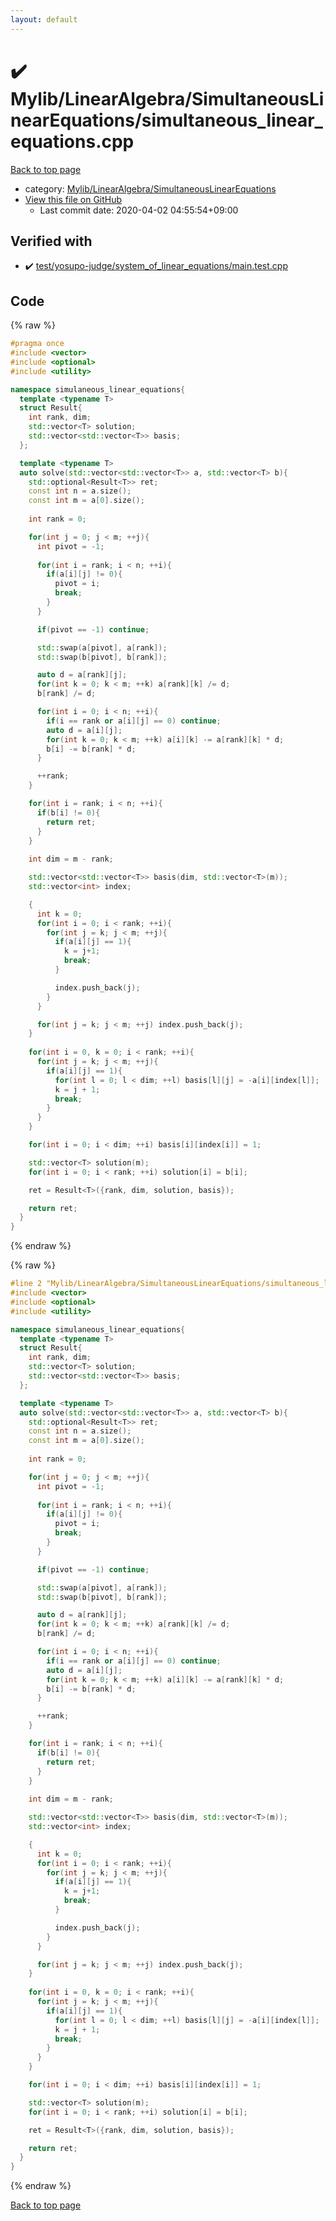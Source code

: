 ```yaml
---
layout: default
---
```


<!-- mathjax config similar to math.stackexchange -->
<script type="text/javascript" async
  src="https://cdnjs.cloudflare.com/ajax/libs/mathjax/2.7.5/MathJax.js?config=TeX-MML-AM_CHTML">
</script>
<script type="text/x-mathjax-config">
  MathJax.Hub.Config({
    TeX: { equationNumbers: { autoNumber: "AMS" }},
    tex2jax: {
      inlineMath: [ ['$','$'] ],
      processEscapes: true
    },
    "HTML-CSS": { matchFontHeight: false },
    displayAlign: "left",
    displayIndent: "2em"
  });
</script>

<script type="text/javascript" src="https://cdnjs.cloudflare.com/ajax/libs/jquery/3.4.1/jquery.min.js"></script>
<script src="https://cdn.jsdelivr.net/npm/jquery-balloon-js@1.1.2/jquery.balloon.min.js" integrity="sha256-ZEYs9VrgAeNuPvs15E39OsyOJaIkXEEt10fzxJ20+2I=" crossorigin="anonymous"></script>
<script type="text/javascript" src="../../../../assets/js/copy-button.js"></script>
<link rel="stylesheet" href="../../../../assets/css/copy-button.css" />


# :heavy_check_mark: Mylib/LinearAlgebra/SimultaneousLinearEquations/simultaneous_linear_equations.cpp

<a href="../../../../index.html">Back to top page</a>

* category: <a href="../../../../index.html#0f2e8b5b008805076abcf42bbba8c8c1">Mylib/LinearAlgebra/SimultaneousLinearEquations</a>
* <a href="{{ site.github.repository_url }}/blob/master/Mylib/LinearAlgebra/SimultaneousLinearEquations/simultaneous_linear_equations.cpp">View this file on GitHub</a>
    - Last commit date: 2020-04-02 04:55:54+09:00




## Verified with

* :heavy_check_mark: <a href="../../../../verify/test/yosupo-judge/system_of_linear_equations/main.test.cpp.html">test/yosupo-judge/system_of_linear_equations/main.test.cpp</a>


## Code

<a id="unbundled"></a>
{% raw %}
```cpp
#pragma once
#include <vector>
#include <optional>
#include <utility>

namespace simulaneous_linear_equations{
  template <typename T>
  struct Result{
    int rank, dim;
    std::vector<T> solution;
    std::vector<std::vector<T>> basis;
  };

  template <typename T>
  auto solve(std::vector<std::vector<T>> a, std::vector<T> b){
    std::optional<Result<T>> ret;
    const int n = a.size();
    const int m = a[0].size();
  
    int rank = 0;

    for(int j = 0; j < m; ++j){
      int pivot = -1;
    
      for(int i = rank; i < n; ++i){
        if(a[i][j] != 0){
          pivot = i;
          break;
        }
      }

      if(pivot == -1) continue;

      std::swap(a[pivot], a[rank]);
      std::swap(b[pivot], b[rank]);

      auto d = a[rank][j];
      for(int k = 0; k < m; ++k) a[rank][k] /= d;
      b[rank] /= d;

      for(int i = 0; i < n; ++i){
        if(i == rank or a[i][j] == 0) continue;
        auto d = a[i][j];
        for(int k = 0; k < m; ++k) a[i][k] -= a[rank][k] * d;
        b[i] -= b[rank] * d;
      }

      ++rank;
    }

    for(int i = rank; i < n; ++i){
      if(b[i] != 0){
        return ret;
      }
    }
    
    int dim = m - rank;

    std::vector<std::vector<T>> basis(dim, std::vector<T>(m));
    std::vector<int> index;

    {
      int k = 0;
      for(int i = 0; i < rank; ++i){
        for(int j = k; j < m; ++j){
          if(a[i][j] == 1){
            k = j+1;
            break;
          }

          index.push_back(j);
        }
      }

      for(int j = k; j < m; ++j) index.push_back(j);
    }
    
    for(int i = 0, k = 0; i < rank; ++i){
      for(int j = k; j < m; ++j){
        if(a[i][j] == 1){
          for(int l = 0; l < dim; ++l) basis[l][j] = -a[i][index[l]];
          k = j + 1;
          break;
        }
      }
    }

    for(int i = 0; i < dim; ++i) basis[i][index[i]] = 1;

    std::vector<T> solution(m);
    for(int i = 0; i < rank; ++i) solution[i] = b[i];

    ret = Result<T>({rank, dim, solution, basis});

    return ret;
  }
}

```
{% endraw %}

<a id="bundled"></a>
{% raw %}
```cpp
#line 2 "Mylib/LinearAlgebra/SimultaneousLinearEquations/simultaneous_linear_equations.cpp"
#include <vector>
#include <optional>
#include <utility>

namespace simulaneous_linear_equations{
  template <typename T>
  struct Result{
    int rank, dim;
    std::vector<T> solution;
    std::vector<std::vector<T>> basis;
  };

  template <typename T>
  auto solve(std::vector<std::vector<T>> a, std::vector<T> b){
    std::optional<Result<T>> ret;
    const int n = a.size();
    const int m = a[0].size();
  
    int rank = 0;

    for(int j = 0; j < m; ++j){
      int pivot = -1;
    
      for(int i = rank; i < n; ++i){
        if(a[i][j] != 0){
          pivot = i;
          break;
        }
      }

      if(pivot == -1) continue;

      std::swap(a[pivot], a[rank]);
      std::swap(b[pivot], b[rank]);

      auto d = a[rank][j];
      for(int k = 0; k < m; ++k) a[rank][k] /= d;
      b[rank] /= d;

      for(int i = 0; i < n; ++i){
        if(i == rank or a[i][j] == 0) continue;
        auto d = a[i][j];
        for(int k = 0; k < m; ++k) a[i][k] -= a[rank][k] * d;
        b[i] -= b[rank] * d;
      }

      ++rank;
    }

    for(int i = rank; i < n; ++i){
      if(b[i] != 0){
        return ret;
      }
    }
    
    int dim = m - rank;

    std::vector<std::vector<T>> basis(dim, std::vector<T>(m));
    std::vector<int> index;

    {
      int k = 0;
      for(int i = 0; i < rank; ++i){
        for(int j = k; j < m; ++j){
          if(a[i][j] == 1){
            k = j+1;
            break;
          }

          index.push_back(j);
        }
      }

      for(int j = k; j < m; ++j) index.push_back(j);
    }
    
    for(int i = 0, k = 0; i < rank; ++i){
      for(int j = k; j < m; ++j){
        if(a[i][j] == 1){
          for(int l = 0; l < dim; ++l) basis[l][j] = -a[i][index[l]];
          k = j + 1;
          break;
        }
      }
    }

    for(int i = 0; i < dim; ++i) basis[i][index[i]] = 1;

    std::vector<T> solution(m);
    for(int i = 0; i < rank; ++i) solution[i] = b[i];

    ret = Result<T>({rank, dim, solution, basis});

    return ret;
  }
}

```
{% endraw %}

<a href="../../../../index.html">Back to top page</a>

